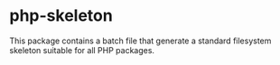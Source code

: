 # php-skeleton
This package contains a batch file that generate a standard filesystem skeleton suitable for all PHP packages.
